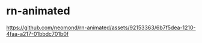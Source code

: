 # rn-animated

https://github.com/neomond/rn-animated/assets/92153363/6b7f5dea-1210-4faa-a217-01bbdc701b0f

